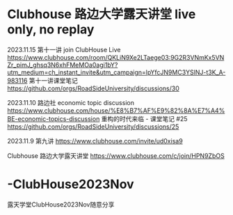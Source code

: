 # Clubhouse 路边大学露天讲堂 live only, no replay

2023.11.15 第十一讲 join ClubHouse Live 
https://www.clubhouse.com/room/QKLiN9Xe2LTaege03:9G2R3VNmKx5VNZr_pimJ_ghsq3N6xhFMeMOa0agi1bY?utm_medium=ch_instant_invite&utm_campaign=lpYfcJN9MC3YSlNJ-t3K_A-983116
第十一讲课堂笔记 
https://github.com/orgs/RoadSideUniversity/discussions/30

2023.11.10 路边社 economic topic discussion
https://www.clubhouse.com/house/%E8%B7%AF%E9%82%8A%E7%A4%BE-economic-topics-discussion
重构的时代来临 - 课堂笔记 #25
https://github.com/orgs/RoadSideUniversity/discussions/25

2023.11.9 第九讲
https://www.clubhouse.com/invite/ud0xisa9

Clubhouse 路边大学露天讲堂
https://www.clubhouse.com/c/join/HPN9ZbOS

# -ClubHouse2023Nov
露天学堂ClubHouse2023Nov随意分享
